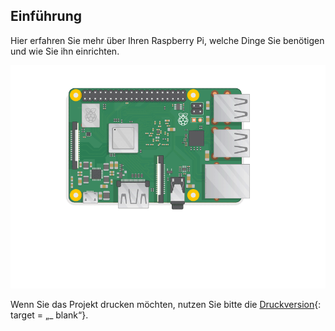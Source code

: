 ## Einführung

Hier erfahren Sie mehr über Ihren Raspberry Pi, welche Dinge Sie benötigen und wie Sie ihn einrichten.

![stecke den pi ein](images/pi-plug-in.gif)

Wenn Sie das Projekt drucken möchten, nutzen Sie bitte die [Druckversion](https://projects.raspberrypi.org/en/projects/aspberry-pi-setting-up/print){: target = „_ blank“}.